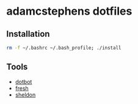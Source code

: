 # adamcstephens dotfiles

## Installation

``` sh
rm -f ~/.bashrc ~/.bash_profile; ./install
```

## Tools

* [dotbot](https://github.com/anishathalye/dotbot)
* [fresh](https://github.com/freshshell/fresh)
* [sheldon](https://github.com/rossmacarthur/sheldon)
